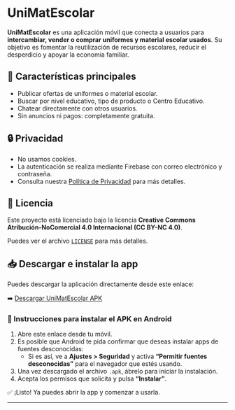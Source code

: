 # UniMatEscolar

**UniMatEscolar** es una aplicación móvil que conecta a usuarios para **intercambiar, vender o comprar uniformes y material escolar usados**. Su objetivo es fomentar la reutilización de recursos escolares, reducir el desperdicio y apoyar la economía familiar.

## 📱 Características principales

- Publicar ofertas de uniformes o material escolar.
- Buscar por nivel educativo, tipo de producto o Centro Educativo.
- Chatear directamente con otros usuarios.
- Sin anuncios ni pagos: completamente gratuita.

## 🔒 Privacidad

- No usamos cookies.
- La autenticación se realiza mediante Firebase con  correo electrónico y contraseña.
- Consulta nuestra [Política de Privacidad](https://sites.google.com/view/unimatescolar/politica-de-privacidad) para más detalles.

## 🚫 Licencia

Este proyecto está licenciado bajo la licencia **Creative Commons Atribución-NoComercial 4.0 Internacional (CC BY-NC 4.0)**.

Puedes ver el archivo [`LICENSE`](LICENSE) para más detalles.

## 📥 Descargar e instalar la app

Puedes descargar la aplicación directamente desde este enlace:

➡️ [Descargar UniMatEscolar APK](https://github.com/unimatescolar/UnimatEscolarApp/releases/download/UnimateEscolar-v1.0/UniMatEscolar-v1.0.apk)

### 📲 Instrucciones para instalar el APK en Android

1. Abre este enlace desde tu móvil.
2. Es posible que Android te pida confirmar que deseas instalar apps de fuentes desconocidas:
   - Si es así, ve a **Ajustes > Seguridad** y activa **“Permitir fuentes desconocidas”** para el navegador que estés usando.
3. Una vez descargado el archivo `.apk`, ábrelo para iniciar la instalación.
4. Acepta los permisos que solicita y pulsa **“Instalar”**.

✅ ¡Listo! Ya puedes abrir la app y comenzar a usarla.


---



